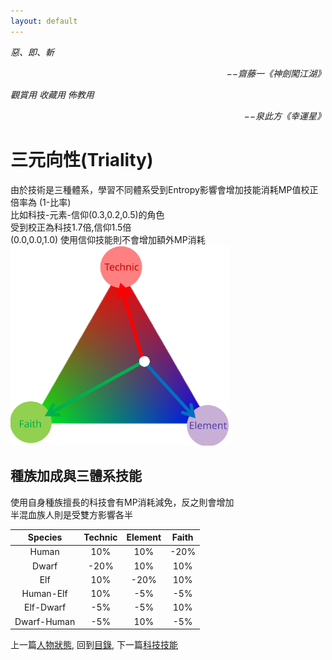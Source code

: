 ```yaml
---
layout: default
---
```


*惡、即、斬*  
<p align="right"><i>−−齋藤一《神劍闖江湖》</i></p>

*觀賞用 收藏用 佈教用*  
<p align="right"><i>−−泉此方《幸運星》</i></p>

# 三元向性(Triality)
由於技術是三種體系，學習不同體系受到Entropy影響會增加技能消耗MP值校正倍率為 (1-比率)  
比如科技-元素-信仰(0.3,0.2,0.5)的角色  
受到校正為科技1.7倍,信仰1.5倍  
(0.0,0.0,1.0) 使用信仰技能則不會增加額外MP消耗  
<img src="./Triality.svg" Width="350" />

## 種族加成與三體系技能
使用自身種族擅長的科技會有MP消耗減免，反之則會增加  
半混血族人則是受雙方影響各半  

Species | Technic | Element | Faith
:--:|:--:|:--:|:--:
Human | 10%| 10%| -20%
Dwarf | -20%| 10%| 10%
Elf | 10%| -20%| 10%
Human-Elf | 10%| -5%| -5%
Elf-Dwarf | -5%| -5%| 10%
Dwarf-Human | -5%| 10%| -5%




上一篇[人物狀態](./Attribute), 
回到[目錄](/SettingBook/#ch-3-god-view), 
下一篇[科技技能](./Technology)

